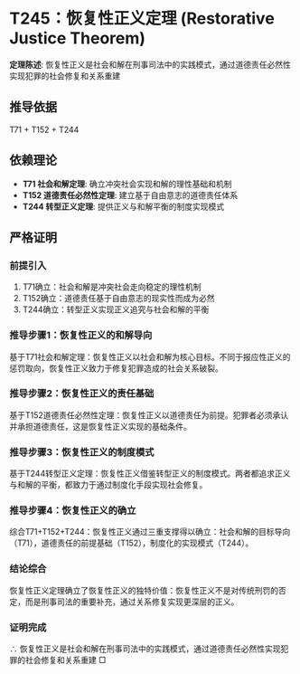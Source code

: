 # T245：恢复性正义定理 (Restorative Justice Theorem)

**定理陈述**: 恢复性正义是社会和解在刑事司法中的实践模式，通过道德责任必然性实现犯罪的社会修复和关系重建

## 推导依据
T71 + T152 + T244

## 依赖理论
- **T71 社会和解定理**: 确立冲突社会实现和解的理性基础和机制
- **T152 道德责任必然性定理**: 建立基于自由意志的道德责任体系
- **T244 转型正义定理**: 提供正义与和解平衡的制度实现模式

## 严格证明

### 前提引入
1. T71确立：社会和解是冲突社会走向稳定的理性机制
2. T152确立：道德责任基于自由意志的现实性而成为必然
3. T244确立：转型正义实现正义追究与社会和解的平衡

### 推导步骤1：恢复性正义的和解导向
基于T71社会和解定理：恢复性正义以社会和解为核心目标。不同于报应性正义的惩罚取向，恢复性正义致力于修复犯罪造成的社会关系破裂。

### 推导步骤2：恢复性正义的责任基础
基于T152道德责任必然性定理：恢复性正义以道德责任为前提。犯罪者必须承认并承担道德责任，这是恢复性正义实现的基础条件。

### 推导步骤3：恢复性正义的制度模式
基于T244转型正义定理：恢复性正义借鉴转型正义的制度模式。两者都追求正义与和解的平衡，都致力于通过制度化手段实现社会修复。

### 推导步骤4：恢复性正义的确立
综合T71+T152+T244：恢复性正义通过三重支撑得以确立：社会和解的目标导向（T71），道德责任的前提基础（T152），制度化的实现模式（T244）。

### 结论综合
恢复性正义定理确立了恢复性正义的独特价值：恢复性正义不是对传统刑罚的否定，而是刑事司法的重要补充，通过关系修复实现更深层的正义。

### 证明完成
∴ 恢复性正义是社会和解在刑事司法中的实践模式，通过道德责任必然性实现犯罪的社会修复和关系重建 □